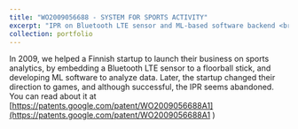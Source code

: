 ```yaml
---
title: "WO2009056688 - SYSTEM FOR SPORTS ACTIVITY"
excerpt: "IPR on Bluetooth LTE sensor and ML-based software backend <br/><img src='/images/ipr09.png'>" 
collection: portfolio
---
```


In 2009, we helped a Finnish startup to launch their business on sports analytics, by embedding a Bluetooth LTE sensor to a floorball stick, and developing ML software to analyze data. Later, the startup changed their direction to games, and although successful, the IPR seems abandoned. You can read about it at [https://patents.google.com/patent/WO2009056688A1](https://patents.google.com/patent/WO2009056688A1 )
